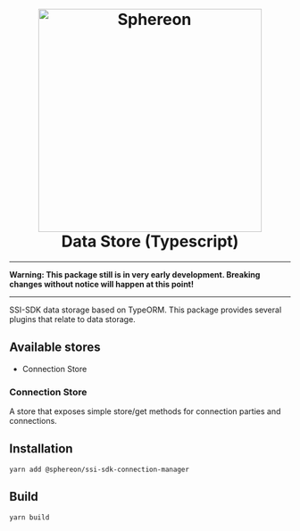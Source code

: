 <!--suppress HtmlDeprecatedAttribute -->
<h1 align="center">
  <br>
  <a href="https://www.sphereon.com"><img src="https://sphereon.com/content/themes/sphereon/assets/img/logo.svg" alt="Sphereon" width="400"></a>
  <br>Data Store (Typescript) 
  <br>
</h1>

---

**Warning: This package still is in very early development. Breaking changes without notice will happen at this point!**

---

SSI-SDK data storage based on TypeORM. This package provides several plugins that relate to data storage.

## Available stores
- Connection Store

### Connection Store
A store that exposes simple store/get methods for connection parties and connections.

## Installation
```shell
yarn add @sphereon/ssi-sdk-connection-manager
```

## Build
```shell
yarn build
```
